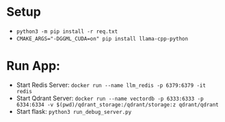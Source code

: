 # Setup
- `python3 -m pip install -r req.txt`
- `CMAKE_ARGS="-DGGML_CUDA=on" pip install llama-cpp-python`

# Run App:

- Start Redis Server: `docker run --name llm_redis -p 6379:6379 -it redis`
- Start Qdrant Server: `docker run --name vectordb -p 6333:6333 -p 6334:6334 -v $(pwd)/qdrant_storage:/qdrant/storage:z qdrant/qdrant`
- Start flask: `python3 run_debug_server.py`